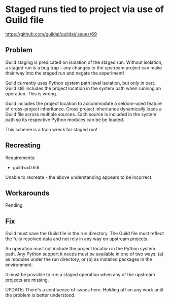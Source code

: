 # Staged runs tied to project via use of Guild file

https://github.com/guildai/guildai/issues/69

## Problem

Guild staging is predicated on isolation of the staged run. Without
isolation, a staged run is a bug trap - any changes to the upstream
project can make their way into the staged run and negate the
experiment!

Guild currently uses Python system path level isolation, but only in
part. Guild still includes the project location in the system path
when running an operation. This is wrong.

Guild includes the project location to accommodate a seldom-used
feature of cross-project inheritance. Cross project inheritance
dynamically loads a Guild file across multiple sources. Each source is
included in the system path so its respective Python modules can be be
loaded.

This scheme is a train wreck for staged run!

## Recreating

Requirements:

- guild<=0.6.6

Unable to recreate - the above understanding appears to be incorrect.

## Workarounds

Pending

## Fix

Guild must save the Guild file in the run directory. The Guild file
must reflect the fully resolved data and not rely in any way on
upstream projects.

An operation must not include the project location in the Python
system path. Any Python support it needs must be available in one of
two ways: (a) as modules under the run directory, or (b) as installed
packages in the environment.

It must be possible to run a staged operation when any of the upstream
projects are missing.

UPDATE: There's a confluence of issues here. Holding off on any work
until the problem is better understood.
